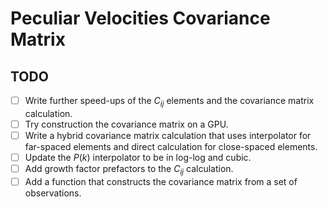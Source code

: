 # Peculiar Velocities Covariance Matrix


## TODO
- [ ] Write further speed-ups of the $C_{ij}$ elements and the covariance matrix calculation.
- [ ] Try construction the covariance matrix on a GPU.
- [ ] Write a hybrid covariance matrix calculation that uses interpolator for far-spaced elements and direct calculation for close-spaced elements.
- [ ] Update the $P(k)$ interpolator to be in log-log and cubic.
- [ ] Add growth factor prefactors to the $C_{ij}$ calculation.
- [ ] Add a function that constructs the covariance matrix from a set of observations.
